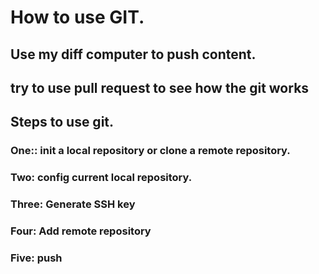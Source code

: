 # How to use GIT.

## Use my diff computer to push content.

## try to use pull request to see how the git works

## **Steps to use git**.

### **One:**: init a local repository or clone a remote repository.

### **Two:** config current local repository.

### **Three:** Generate SSH key

### **Four:** Add remote repository

### **Five:** push
